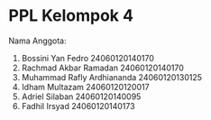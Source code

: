 # PPL Kelompok 4

Nama Anggota:
1. Bossini Yan Fedro			      24060120140170
2. Rachmad Akbar Ramadan 	      24060120140170
3. Muhammad Rafly Ardhiananda  	24060120130125
4. Idham Multazam 			        24060120120017
5. Adriel Silaban			          24060120140095
6. Fadhil Irsyad		          	24060120140173

